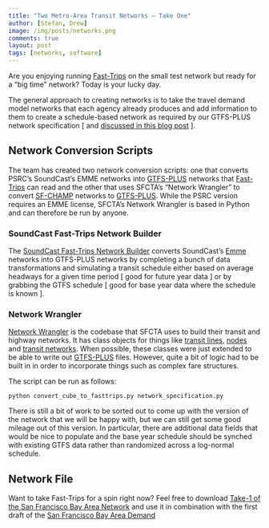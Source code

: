 ```yaml
---
title: "Two Metro-Area Transit Networks – Take One"
author: [Stefan, Drew]
image: /img/posts/networks.png
comments: true
layout: post
tags: [networks, software]
---
```


Are you enjoying running [Fast-Trips](https://github.com/MetropolitanTransportationCommission/fast-trips) 
on the small test network but ready for a “big time” network?  Today is your lucky day.  

The general approach to creating networks is to take the travel demand model networks that 
each agency already produces and add information to them to create a schedule-based network 
as required by our GTFS-PLUS network specification 
[ and [discussed in this blog post](http://fast-trips.mtc.ca.gov/2015/08/21/standard-deviation/) ].  

<!--break-->

## Network Conversion Scripts

The team has created two network conversion scripts: one that converts PSRC’s SoundCast’s 
EMME networks into [GTFS-PLUS](https://github.com/osplanning-data-standards/GTFS-PLUS) 
networks that [Fast-Trips](https://github.com/MetropolitanTransportationCommission/fast-trips) 
can read and the other that uses SFCTA’s “Network Wrangler” to convert 
[SF-CHAMP](http:///www.sfcta.org/modeling) networks to 
[GTFS-PLUS](https://github.com/osplanning-data-standards/GTFS-PLUS).  While the PSRC version 
requires an EMME license, SFCTA’s Network Wrangler is based in Python and can therefore be 
run by anyone.  

### SoundCast Fast-Trips Network Builder

The [SoundCast Fast-Trips Network Builder](https://github.com/psrc/fast-trips_network_builder) 
converts SoundCast’s [Emme](https://www.inrosoftware.com/en/products/emme/) networks into 
GTFS-PLUS networks by completing a bunch of data transformations and simulating a transit 
schedule either based on average headways for a given time period [ good for future year 
data ] or by grabbing the GTFS schedule [ good for base year data where the schedule is known ].

### Network Wrangler

[Network Wrangler](https://github.com/sfcta/NetworkWrangler/tree/fasttrips) is the codebase 
that SFCTA uses to build their transit and highway networks.  It has class objects for things 
like [transit lines](https://github.com/sfcta/NetworkWrangler/blob/fasttrips/Wrangler/TransitLine.py), 
[nodes](https://github.com/sfcta/NetworkWrangler/blob/fasttrips/Wrangler/Node.py) and 
[transit networks](https://github.com/sfcta/NetworkWrangler/blob/fasttrips/Wrangler/TransitNetwork.py).
When possible, these classes were just extended to be able to write out 
[GTFS-PLUS](https://github.com/osplanning-data-standards/GTFS-PLUS) files. However, quite 
a bit of logic had to be built in in order to incorporate things such as complex fare 
structures.

The script can be run as follows:

`python convert_cube_to_fasttrips.py network_specification.py`

There is still a bit of work to be sorted out to come up with the version of the network 
that we will be happy with, but we can still get some good mileage out of this version. 
In particular, there are additional data fields that would be nice to populate and the base 
year schedule should be synched with existing GTFS data rather than randomized across a 
log-normal schedule.

## Network File

Want to take Fast-Trips for a spin right now?  Feel free to download 
[Take-1 of the San Francisco Bay Area Network](https://mtcdrive.box.com/s/g1sny1wqg3bp7w54l5f1p1oom9rj6jg8) 
and use it in combination with the first draft of the 
[San Francisco Bay Area Demand](https://mtcdrive.box.com/s/wzthprl227f2l5aim5iohyal0guh8wra)
